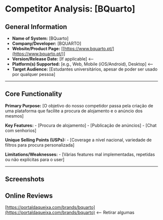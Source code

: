 # Competitor Analysis: [BQuarto] 
## General Information 
- **Name of System:** [BQuarto] 
- **Company/Developer:** [BQUARTO] 
- **Website/Product Page:** [[https://www.bquarto.pt/](https://www.bquarto.pt/)] 
- **Version/Release Date:** [If applicable] <--
- **Platform(s) Supported:** [e.g., Web, Mobile (iOS/Android), Desktop] <--
- **Target Audience:** [Estudantes universitários, apesar de poder ser usado por qualquer pessoa] 

--- 
## Core Functionality 

**Primary Purpose:** [O objetivo do nosso competidor passa pela criação de uma plataforma que facilite a procura de alojamento e o anúncio dos mesmos] 

**Key Features:** - [Procura de alojamento] - [Publicação de anúncios] - [Chat com senhorios] 

**Unique Selling Points (USPs):** - [Coverage a nível nacional, variedade de filtros para procura personalizada] 

**Limitations/Weaknesses:** - [Várias features mal implementadas, repetidas ou não explícitas para o user] 

---

## Screenshots


## Online Reviews

[https://portaldaqueixa.com/brands/bquarto](https://portaldaqueixa.com/brands/bquarto) <-- Retirar algumas
